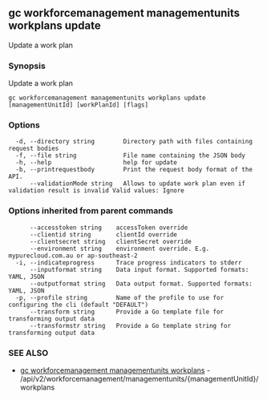 ## gc workforcemanagement managementunits workplans update

Update a work plan

### Synopsis

Update a work plan

```
gc workforcemanagement managementunits workplans update [managementUnitId] [workPlanId] [flags]
```

### Options

```
  -d, --directory string        Directory path with files containing request bodies
  -f, --file string             File name containing the JSON body
  -h, --help                    help for update
  -b, --printrequestbody        Print the request body format of the API.
      --validationMode string   Allows to update work plan even if validation result is invalid Valid values: Ignore
```

### Options inherited from parent commands

```
      --accesstoken string    accessToken override
      --clientid string       clientId override
      --clientsecret string   clientSecret override
      --environment string    environment override. E.g. mypurecloud.com.au or ap-southeast-2
  -i, --indicateprogress      Trace progress indicators to stderr
      --inputformat string    Data input format. Supported formats: YAML, JSON
      --outputformat string   Data output format. Supported formats: YAML, JSON
  -p, --profile string        Name of the profile to use for configuring the cli (default "DEFAULT")
      --transform string      Provide a Go template file for transforming output data
      --transformstr string   Provide a Go template string for transforming output data
```

### SEE ALSO

* [gc workforcemanagement managementunits workplans](gc_workforcemanagement_managementunits_workplans.html)	 - /api/v2/workforcemanagement/managementunits/{managementUnitId}/workplans



